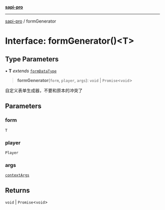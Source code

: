 [**sapi-pro**](../README.md)

***

[sapi-pro](../globals.md) / formGenerator

# Interface: formGenerator()\<T\>

## Type Parameters

• **T** *extends* [`formDataType`](../type-aliases/formDataType.md)

> **formGenerator**(`form`, `player`, `args`): `void` \| `Promise`\<`void`\>

自定义表单生成器，不要和原本的冲突了

## Parameters

### form

`T`

### player

`Player`

### args

[`contextArgs`](contextArgs.md)

## Returns

`void` \| `Promise`\<`void`\>
